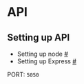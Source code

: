 # API

## Setting up API

- Setting up node [#](https://www.robinwieruch.de/minimal-node-js-babel-setup)
- Setting up Express [#](https://www.robinwieruch.de/node-js-express-tutorial)

PORT: `5050`
